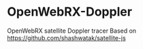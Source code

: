 # OpenWebRX-Doppler
OpenWebRX satellite Doppler tracer
Based on 
https://github.com/shashwatak/satellite-js
